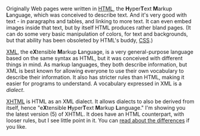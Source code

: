 ﻿Originally Web pages were written in [HTML](http://en.wikipedia.org/wiki/HTML), the **H**yper**T**ext **M**arkup **L**anguage, which was conceived to describe text. And it's very good with text - in paragraphs and tables, and linking to more text. It can even embed images inside that text, but by itself HTML produces rather bland pages. (It can do some very basic manipulation of colors, for text and backgrounds, but that ability has been obsoleted by HTML's buddy, [CSS](css.md).)

[XML](http://en.wikipedia.org/wiki/XML), the e**X**tensible **M**arkup **L**anguage, is a very general-purpose language based on the same syntax as HTML, but it was conceived with different things in mind. As markup languages, they both describe information, but XML is best known for allowing everyone to use their own vocabulary to describe their information. It also has stricter rules than HTML, making it easier for programs to understand. A vocabulary expressed in XML is a *dialect*.

[XHTML](http://en.wikipedia.org/wiki/XHTML) is HTML as an XML dialect. It allows dialects to also be derived from itself, hence "e**X**tensible **H**yper**T**ext **M**arkup **L**anguage." I'm showing you the latest version (5) of XHTML. It does have an HTML counterpart, with looser rules, but I see little point in it. You can [read about the differences](http://wiki.whatwg.org/wiki/HTML_vs._XHTML) if you like.